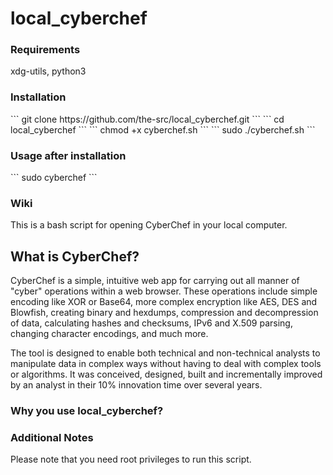<h1> local_cyberchef </h1>

<h3>Requirements</h3>

xdg-utils, python3

<h3>Installation</h3>
```
git clone https://github.com/the-src/local_cyberchef.git
```
```
cd local_cyberchef
```
```
chmod +x cyberchef.sh
```
```
sudo ./cyberchef.sh
```

<h3>Usage after installation</h3>
```
sudo cyberchef
```

<h3>Wiki</h3>
This is a bash script for opening CyberChef in your local computer.

<h2>What is CyberChef?</h2>

CyberChef is a simple, intuitive web app for carrying out all manner of "cyber" operations within a web browser. These operations include simple encoding like XOR or Base64, more complex encryption like AES, DES and Blowfish, creating binary and hexdumps, compression and decompression of data, calculating hashes and checksums, IPv6 and X.509 parsing, changing character encodings, and much more.

The tool is designed to enable both technical and non-technical analysts to manipulate data in complex ways without having to deal with complex tools or algorithms. It was conceived, designed, built and incrementally improved by an analyst in their 10% innovation time over several years.

<h3>Why you use local_cyberchef?<h3>


<h3>Additional Notes</h3>
Please note that you need root privileges to run this script.


